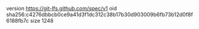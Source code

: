 version https://git-lfs.github.com/spec/v1
oid sha256:c4276dbbcb0ce9a41d3f1dc312c38b17b30d903009b6fb73b12d0f8f6188fb7c
size 1248
